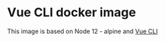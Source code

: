 # Vue CLI docker image

This image is based on Node 12 - alpine and [Vue CLI](https://cli.vuejs.org/)
